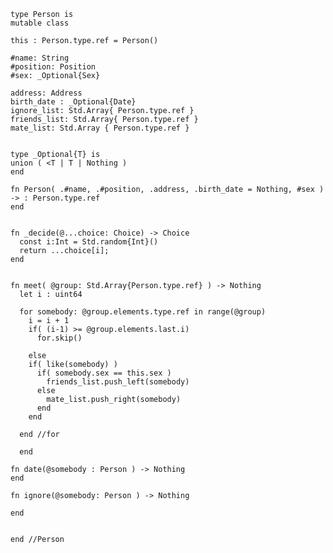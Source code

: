 

    type Person is
    mutable class 

    this : Person.type.ref = Person()

    #name: String
    #position: Position
    #sex: _Optional{Sex}

    address: Address
    birth_date : _Optional{Date} 
    ignore_list: Std.Array{ Person.type.ref } 
    friends_list: Std.Array{ Person.type.ref }
    mate_list: Std.Array { Person.type.ref }


    type _Optional{T} is 
    union ( <T | T | Nothing )
    end

    fn Person( .#name, .#position, .address, .birth_date = Nothing, #sex ) -> : Person.type.ref
    end


    fn _decide(@...choice: Choice) -> Choice
      const i:Int = Std.random{Int}()
      return ...choice[i];
    end


    fn meet( @group: Std.Array{Person.type.ref} ) -> Nothing
      let i : uint64

      for somebody: @group.elements.type.ref in range(@group) 
        i = i + 1
        if( (i-1) >= @group.elements.last.i)
          for.skip()
        
        else
        if( like(somebody) )
          if( somebody.sex == this.sex )
            friends_list.push_left(somebody)
          else
            mate_list.push_right(somebody)
          end
        end

      end //for

      end

    fn date(@somebody : Person ) -> Nothing
    end

    fn ignore(@somebody: Person ) -> Nothing

    end


    end //Person














